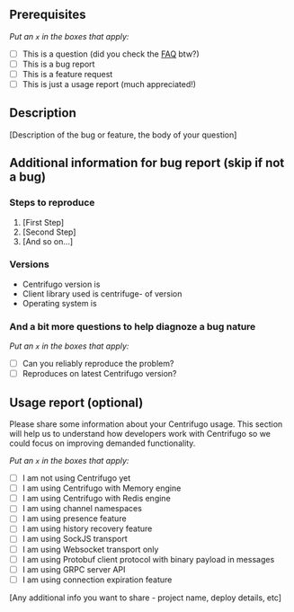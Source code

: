 ## Prerequisites

_Put an `x` in the boxes that apply:_

* [ ] This is a question (did you check the [FAQ](https://centrifugal.github.io/centrifugo/faq/) btw?)
* [ ] This is a bug report
* [ ] This is a feature request
* [ ] This is just a usage report (much appreciated!)

## Description

[Description of the bug or feature, the body of your question]

## Additional information for bug report (skip if not a bug)

### Steps to reproduce

1. [First Step]
2. [Second Step]
3. [And so on...]

### Versions

* Centrifugo version is <???>
* Client library used is centrifuge-<???> of version <???>
* Operating system is <???>

### And a bit more questions to help diagnoze a bug nature

_Put an `x` in the boxes that apply:_

* [ ] Can you reliably reproduce the problem?
* [ ] Reproduces on latest Centrifugo version?

## Usage report (optional)

Please share some information about your Centrifugo usage. This section will help us to understand how developers work with Centrifugo so we could focus on improving demanded functionality.

_Put an `x` in the boxes that apply:_

* [ ] I am not using Centrifugo yet
* [ ] I am using Centrifugo with Memory engine
* [ ] I am using Centrifugo with Redis engine
* [ ] I am using channel namespaces
* [ ] I am using presence feature
* [ ] I am using history recovery feature
* [ ] I am using SockJS transport
* [ ] I am using Websocket transport only
* [ ] I am using Protobuf client protocol with binary payload in messages
* [ ] I am using GRPC server API
* [ ] I am using connection expiration feature

[Any additional info you want to share - project name, deploy details, etc]

